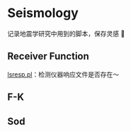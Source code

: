 # Seismology
记录地震学研究中用到的脚本，保存灵感 :eyes:
## Receiver Function
[lsresp.pl](https://github.com/seisboy/Seismology/blob/master/Receiver%20Function/lsresp.pl)：检测仪器响应文件是否存在～
## F-K
## Sod
